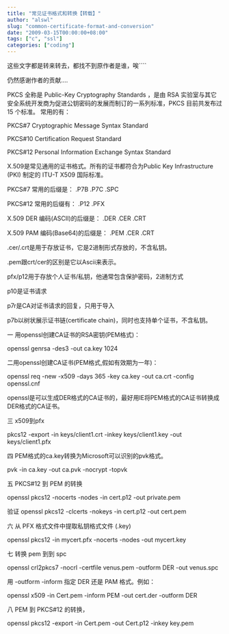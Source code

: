 ```yaml
---
title: "常见证书格式和转换【转载】"
author: "alswl"
slug: "common-certificate-format-and-conversion"
date: "2009-03-15T00:00:00+08:00"
tags: ["c", "ssl"]
categories: ["coding"]
---
```


这些文字都是转来转去，都找不到原作者是谁，唉````

仍然感谢作者的贡献....

PKCS 全称是 Public-Key Cryptography Standards ，是由 RSA
实验室与其它安全系统开发商为促进公钥密码的发展而制订的一系列标准，PKCS 目前共发布过 15 个标准。 常用的有：

PKCS#7 Cryptographic Message Syntax Standard

PKCS#10 Certification Request Standard

PKCS#12 Personal Information Exchange Syntax Standard

X.509是常见通用的证书格式。所有的证书都符合为Public Key Infrastructure (PKI) 制定的 ITU-T X509 国际标准。

PKCS#7 常用的后缀是： .P7B .P7C .SPC

PKCS#12 常用的后缀有： .P12 .PFX

X.509 DER 编码(ASCII)的后缀是： .DER .CER .CRT

X.509 PAM 编码(Base64)的后缀是： .PEM .CER .CRT

.cer/.crt是用于存放证书，它是2进制形式存放的，不含私钥。

.pem跟crt/cer的区别是它以Ascii来表示。

pfx/p12用于存放个人证书/私钥，他通常包含保护密码，2进制方式

p10是证书请求

p7r是CA对证书请求的回复，只用于导入

p7b以树状展示证书链(certificate chain)，同时也支持单个证书，不含私钥。

一 用openssl创建CA证书的RSA密钥(PEM格式)：

openssl genrsa -des3 -out ca.key 1024

二用openssl创建CA证书(PEM格式,假如有效期为一年)：

openssl req -new -x509 -days 365 -key ca.key -out ca.crt -config openssl.cnf

openssl是可以生成DER格式的CA证书的，最好用IE将PEM格式的CA证书转换成DER格式的CA证书。

三 x509到pfx

pkcs12 -export -in keys/client1.crt -inkey keys/client1.key -out
keys/client1.pfx

四 PEM格式的ca.key转换为Microsoft可以识别的pvk格式。

 pvk -in ca.key -out ca.pvk -nocrypt
-topvk

五 PKCS#12 到 PEM 的转换

openssl pkcs12 -nocerts -nodes -in cert.p12 -out private.pem

验证 openssl pkcs12 -clcerts -nokeys -in cert.p12 -out cert.pem

六 从 PFX 格式文件中提取私钥格式文件 (.key)

openssl pkcs12 -in mycert.pfx -nocerts -nodes -out mycert.key

七 转换 pem 到到 spc

openssl crl2pkcs7 -nocrl -certfile venus.pem -outform DER -out venus.spc

用 -outform -inform 指定 DER 还是 PAM 格式。例如：

openssl x509 -in Cert.pem -inform PEM -out cert.der -outform DER

八 PEM 到 PKCS#12 的转换，

openssl pkcs12 -export -in Cert.pem -out Cert.p12 -inkey key.pem

